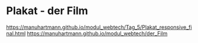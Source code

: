 # Plakat - der Film

https://manuhartmann.github.io/modul_webtech/Tag_5/Plakat_responsive_final.html
https://manuhartmann.github.io/modul_webtech/der_Film
